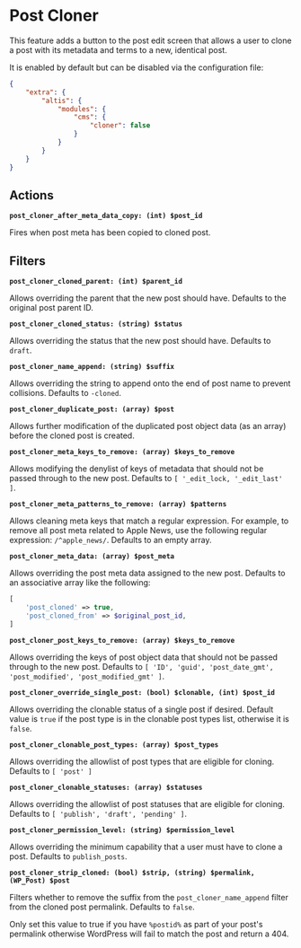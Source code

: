 # Post Cloner

This feature adds a button to the post edit screen that allows a user to clone a post with its metadata and terms to a new, identical post.

It is enabled by default but can be disabled via the configuration file:

```json
{
	"extra": {
		"altis": {
			"modules": {
				"cms": {
					"cloner": false
				}
			}
		}
	}
}
```

## Actions

**`post_cloner_after_meta_data_copy: (int) $post_id`**

Fires when post meta has been copied to cloned post.

## Filters

**`post_cloner_cloned_parent: (int) $parent_id`**

Allows overriding the parent that the new post should have. Defaults to the original post parent ID.

**`post_cloner_cloned_status: (string) $status`**

Allows overriding the status that the new post should have. Defaults to `draft`.

**`post_cloner_name_append: (string) $suffix`**

Allows overriding the string to append onto the end of post name to prevent collisions. Defaults to `-cloned`.

**`post_cloner_duplicate_post: (array) $post`**

Allows further modification of the duplicated post object data (as an array) before the cloned post is created.

**`post_cloner_meta_keys_to_remove: (array) $keys_to_remove`**

Allows modifying the denylist of keys of metadata that should not be passed through to the new post. Defaults to `[ '_edit_lock, '_edit_last' ]`.

**`post_cloner_meta_patterns_to_remove: (array) $patterns`**

Allows cleaning meta keys that match a regular expression. For example, to remove all post meta related to Apple News, use the following regular expression: `/^apple_news/`. Defaults to an empty array.

**`post_cloner_meta_data: (array) $post_meta`**

Allows overriding the post meta data assigned to the new post. Defaults to an associative array like the following:

```php
[
	'post_cloned' => true,
	'post_cloned_from' => $original_post_id,
]
```

**`post_cloner_post_keys_to_remove: (array) $keys_to_remove`**

Allows overriding the keys of post object data that should not be passed through to the new post. Defaults to `[ 'ID', 'guid', 'post_date_gmt', 'post_modified', 'post_modified_gmt' ]`.

**`post_cloner_override_single_post: (bool) $clonable, (int) $post_id`**

Allows overriding the clonable status of a single post if desired. Default value is `true` if the post type is in the clonable post types list, otherwise it is `false`.

**`post_cloner_clonable_post_types: (array) $post_types`**

Allows overriding the allowlist of post types that are eligible for cloning. Defaults to `[ 'post' ]`

**`post_cloner_clonable_statuses: (array) $statuses`**

Allows overriding the allowlist of post statuses that are eligible for cloning. Defaults to `[ 'publish', 'draft', 'pending' ]`.

**`post_cloner_permission_level: (string) $permission_level`**

Allows overriding the minimum capability that a user must have to clone a post. Defaults to `publish_posts`.

**`post_cloner_strip_cloned: (bool) $strip, (string) $permalink, (WP_Post) $post`**

Filters whether to remove the suffix from the `post_cloner_name_append` filter from the cloned post permalink. Defaults to `false`.

Only set this value to true if you have `%postid%` as part of your post's permalink otherwise WordPress will fail to match the post and return a 404.
